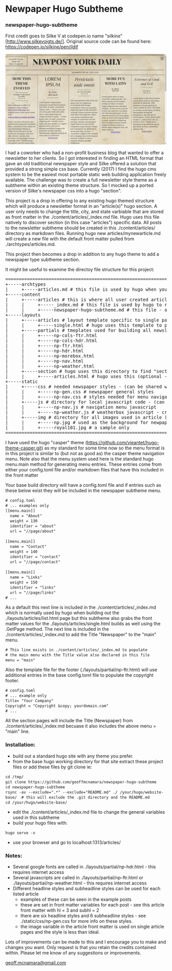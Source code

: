 # Newpaper Hugo Subtheme
### newspaper-hugo-subtheme

First credit goes to Silke V at codepen.io name "silkine" [http://www.silkevoigts.de/].
Original source code can be found here: https://codepen.io/silkine/pen/jldif

![](./static/img/newspaper-hugo-subtheme.png)

I had a coworker who had a non-profit business blog that wanted to offer a newsletter to her clients.
So I got interested in finding an HTML format that gave an old traditional newspaper style
and Silke offered a solution that provided a strong simple css base. Currently (2017) I find
the hugo cms system to be the easiest most portable static web building application freely available.
The challenge was to create a full newsletter style theme as a subtheme within an existing theme
structure. So I mocked up a ported version of Silke's newspaper css into a hugo "section".

This project is a drop in offering to any existing hugo themed structure which will produce
a newsletter format in an "article(s)" hugo section. A user only needs to change the title, city,
and state varbiable that are stored as front matter in the ./content/articles/_index.md file.
Hugo uses this file natively to discover section (in this case "articles") specific data. All
posts to the newsletter subtheme should be created in this ./content/articles/ directory as markdown
files. Running hugo new articles/mynewarticle.md will create a new file with the default front matter
pulled from ./archtypes/articles.md.

This project then becomes a drop in addition to any hugo theme to add a newspaper type subtheme section.

<!--more-->

It might be useful to examine the directoy file structure for this project:

<pre>
============================================================
+-----archtypes
|     +-----articles.md # this file is used by hugo when you create a new article - provides front matter
+-----content
|     +-----articles # this is where all user created article markdown postings reside
|     |     +-----_index.md # this file is used by hugo to read front matter and populate general variable - similar to a config file
|     |     +-----newspaper-hugo-subtheme.md # this file - an article posting
+-----layouts
|     +-----articles # layout template specific to single page articles
|     |     +-----single.html # hugo uses this template to produce and single page for a posted article
|     +-----partials # tmeplates used for building all newsletter-hugo-subtheme pages - thanks and credit to codepen.io name "silkine"
|     |     +-----np-cols-ftr.html
|     |     +-----np-cols-hdr.html
|     |     +-----np-ftr.html
|     |     +-----np-hdr.html
|     |     +-----np-morebox.html
|     |     +-----np-nav.html
|     |     +-----np-weather.html
|     +-----section # hugo uses this directory to find "section" specific "list" templates
|     |     +-----articles.html # hugo uses this (optional - not included here) template to combine postings into a newletter front page
+-----static
|     +-----css # needed newspaper styles - (can be shared with other themes of course)
|     |     +-----np-gen.css # newspaper general styles
|     |     +-----np-nav.css # styles needed for menu navigation
|     +-----js # directory for local javascript code - (can be shared with other themes of course)
|     |     +-----np-nav.js # navigation menu javascript
|     |     +-----np-weather.js # weatherbox javascript - credit and thanks to simpleweatherjs.com
|     +-----img # directory for all images used in article (can be shared with other themes of course)
|     |     +-----np.jpg # used as the background for newpaper-hugo-subtheme
|     |     +-----royal101.jpg # a sample only
============================================================
</pre>

I have used the hugo "casper" theme (https://github.com/vjeantet/hugo-theme-casper.git) as my standard for some time now so the 
menu format is in this project is similar to (but not as good as) the casper theme navigation menu. Note also that the menu
system used here is the standard hugo menu.main method for generating menu entries. These entries come from either
your config.toml file and/or markdown files that have this included in the front matter

Your base build directory will have a config.toml file and if entries such as these below exist they will be included in the
newspaper subtheme menu.

```
# config.toml
# ... examples only
[[menu.main]]
  name = "About"
  weight = 130
  identifier = "about"
  url = "//page/about"

[[menu.main]]
  name = "Contact"
  weight = 140
  identifier = "contact"
  url = "//page/contact"

[[menu.main]]
  name = "Links"
  weight = 150
  identifier = "links"
  url = "//page/links"
# ...
```

As a default this next line is included in the ./content/articles/_index.md which is normally used by hugo 
when building out the ./layouts/articles/list.html page but this subtheme also grabs the front matter
values for the ./layouts/articles/single.html builds as well using the .GetPage method. The next line is included
in the ./content/articles/_index.md to add the Title "Newspaper" to the "main" menu.

```
# This line exists in ./content/articles/_index.md to populate 
# the main menu with the Title value also declared in this file
menu = "main"
```

Also the template file for the footer (./layouts/partial/np-ftr.html) will use additional entries in the base 
config.toml file to populate the copyright footer.

```
# config.toml
# ... example only
Title= "Your Company"
Copyright = "Copyright &copy; yourdomain.com"  
# ...
```

All the section pages will include the Title (Newspaper) from ./content/articles/_index.md becuase 
it also includes the above menu = "main" line.

### Installation:

* build out a standard hugo site with any theme you prefer.
* from the base hugo working directory for that site extract these project files or
  add these files by git clone ie:
```
cd /tmp/
git clone https://github.com/geoffmcnamara/newspaper-hugo-subtheme
cd newspaper-hugo-subtheme
rsync -av --exclude=".*" --exclude="README.md" ./ /your/hugo/website-base/  # this will exclude the .git directory and the README.md
cd /your/hugo/website-base/
```
* edit the ./content/articles/_index.md file to change the general variables used in this subtheme
* build your hugo files with:
```
hugo serve -v
```
* use your browser and go to localhost:1313/articles/

### Notes:

* Several google fonts are called in ./layouts/partial/np-hdr.html - this requires internet access
* Several javascripts  are called in ./layouts/partial/np-ftr.html or ./layouts/partial/np-weather.html - this requires internet access
* Different headline styles and subheadline styles can be used for each listed article 
  - examples of these can be seen in the example posts
  - these are set in front matter variables for each post - see this article front matter with hl = 3 and subhl = 2
  - there are six headline styles and 6 subheadline styles - see ./static/css/np-gen.css for more info on these styles.
  - the image variable in the article front matter is used on single article pages and the style is less than ideal.


Lots of improvements can be made to this and I encourage you to make and changes you want. Only request is that you retain the credits
contained within. Please let me know of any suggestions or improvements.

geoff.mcnamara@gmail.com
<script src="https://gist.github.com/geoffmcnamara/bc0fe7d23e3a63c0da6544ee995b5d2e.js"></script>
